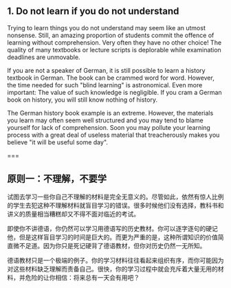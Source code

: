 ## 1. Do not learn if you do not understand

Trying to learn things you do not understand may seem like an utmost nonsense. Still, an amazing proportion of students commit the offence of learning without comprehension. Very often they have no other choice! The quality of many textbooks or lecture scripts is deplorable while examination deadlines are unmovable.

If you are not a speaker of German, it is still possible to learn a history textbook in German. The book can be crammed word for word. However, the time needed for such "blind learning" is astronomical. Even more important: The value of such knowledge is negligible. If you cram a German book on history, you will still know nothing of history.

The German history book example is an extreme. However, the materials you learn may often seem well structured and you may tend to blame yourself for lack of comprehension. Soon you may pollute your learning process with a great deal of useless material that treacherously makes you believe "it will be useful some day".  

===

## 原则一：不理解，不要学

试图去学习一些你自己不理解的材料是完全无意义的。尽管如此，依然有惊人比例的学生去犯这种不理解材料就盲目学习的错误。很多时候他们没有选择，教科书和讲义的质量相当糟糕却又不得不面对临近的考试。

即使你不讲德语，你仍然可以学习用德语写的历史教材。你可以逐字逐句的硬记他，但是这样盲目学习的时间是巨大的。而更为严重的是，这种所谓知识的价值简直微不足道。因为你只是死记硬背了德语教材，但你对历史仍然一无所知。

德语教材只是一个极端的例子。你的学习材料往往看起来组织有序，而你可能因为对这些材料缺乏理解而责备自己。很快，你的学习过程中就会充斥着大量无用的材料，并危险的让你相信：将来总有一天会有用吧？
